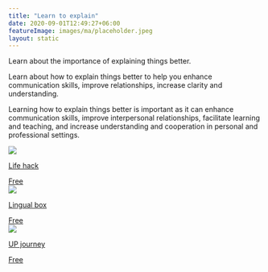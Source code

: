 ```yaml
---
title: "Learn to explain"
date: 2020-09-01T12:49:27+06:00
featureImage: images/ma/placeholder.jpeg
layout: static
---
```


Learn about the importance of explaining things better.

Learn about how to explain things better to help you enhance communication skills, improve relationships, increase clarity and understanding.

Learning how to explain things better is important as it can enhance communication skills, improve interpersonal relationships, facilitate learning and teaching, and increase understanding and cooperation in personal and professional settings.

<a class="ma-link" href="https://www.lifehack.org/710722/how-to-explain-things-better"><div class="ma-card"><div class="ma-icon"><img src ="/images/icon-check.png"/></div><div class="ma-name"><p>Life hack</p></div><div class="ma-paid-text"><span>Free</span></div></div></a><a class="ma-link" href="https://www.lingualbox.com/blog/tips-on-how-to-explain-succinctly-and-effectively-in-english"><div class="ma-card"><div class="ma-icon"><img src ="/images/icon-check.png"/></div><div class="ma-name"><p>Lingual box</p></div><div class="ma-paid-text"><span>Free</span></div></div></a><a class="ma-link" href="https://upjourney.com/how-to-be-better-at-explaining-things"><div class="ma-card"><div class="ma-icon"><img src ="/images/icon-check.png"/></div><div class="ma-name"><p>UP journey</p></div><div class="ma-paid-text"><span>Free</span></div></div></a>  

<br/><br/>






